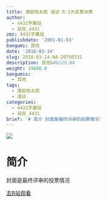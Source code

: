 ```yaml
---
title: 濱田祐太郎 漫谈 R-1大奖赛决赛
author:
  - 4431字幕组
  - 叔叔_4431
zmz: 4431字幕组
publishdate: '2001-01-03'
bangumi: 其他
date: '2018-03-14'
slug: 2018-03-14-NA-20750331
description: 其他&#8226;NA
weight: 19686.0
bangumis:
  - 其他
tags:
  - 濱田祐太郎
  - 漫谈
categories:
  - 4431字幕组
  - 叔叔_4431
brief: '# 简介 封面是最终评审的投票情况'
---
```

![](https://i.imgur.com/FfKLbb1.png)
# 简介  
封面是最终评审的投票情况  

[去B站观看](https://www.bilibili.com/video/av20750331/)
 
